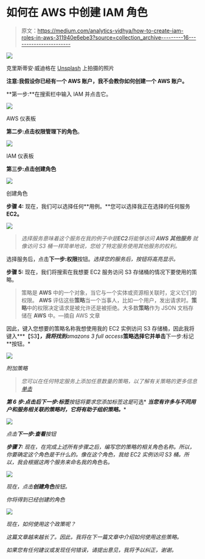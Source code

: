 # 如何在 AWS 中创建 IAM 角色

> 原文：<https://medium.com/analytics-vidhya/how-to-create-iam-roles-in-aws-311940e6ebe3?source=collection_archive---------16----------------------->

![](img/cd7c92c0dbd710278ec61c31081e4f69.png)

克里斯蒂安·威迪格在 [Unsplash](https://unsplash.com?utm_source=medium&utm_medium=referral) 上拍摄的照片

**注意:我假设你已经有一个 AWS 账户，我不会教你如何创建一个 AWS 账户。**

**第一步:**在搜索栏中输入 IAM 并点击它。

![](img/77d9a8869f0d0fdf01bb2348847aa7a5.png)

AWS 仪表板

**第二步:**点击权限管理下的**角色**。

![](img/8e98455678f6b82d4664873659a5befb.png)

IAM 仪表板

**第三步:**点击**创建角色**

![](img/9acdb78b5b635df44894cda56923dada.png)

创建角色

**步骤 4:** 现在，我们可以选择任何**用例。**您可以选择我正在选择的任何服务 **EC2。**

![](img/55293d03427e52cd5bc002192c6d1ea6.png)

> *选择服务意味着这个服务在我的例子中是****EC2****将能够访问* ***AWS 其他服务*** *就像访问 S3 桶一样简单地说，您给了特定服务使用其他服务的权利。*

选择服务后，点击**下一步:权限**按钮。*选择您的服务后，按钮将高亮显示。*

**步骤 5:** 现在，我们将搜索在我想要 EC2 服务访问 S3 存储桶的情况下要使用的策略。

> 策略是 **AWS** 中的一个对象，当它与一个实体或资源相关联时，定义它们的权限。 **AWS** 评估这些**策略**当一个当事人，比如一个用户，发出请求时。**策略**中的权限决定请求是被允许还是被拒绝。大多数**策略**作为 JSON 文档存储在 **AWS** 中。—摘自 AWS 文章

因此，键入您想要的策略名称我想使用我的 EC2 实例访问 S3 存储桶，因此我将键入***【S3】***，我将找到**amazons 3 full access***策略选择它并单击**下一步:标记**按钮。*

*![](img/aced8d7420454b2b3e57a2ca31a2c094.png)*

*附加策略*

> *您可以在任何特定服务上添加任意数量的策略，以了解有关策略的更多信息[单击](https://docs.aws.amazon.com/IAM/latest/UserGuide/access_policies.html)*

***第 6 步:**点击**后下一步:标签**按钮将要求您添加标签这是*可选* ***当您有许多与不同用户和服务相关联的策略时，它将有助于组织策略。****

*![](img/330dca5853e74d71ccc026e290725cb8.png)*

*点击**下一步:查看**按钮*

***步骤 7:** 现在，在完成上述所有步骤之后，编写您的策略的相关角色名称。*所以，你要确定这个角色是干什么的。像在这个角色，我给 EC2 实例访问 S3 桶。所以，我会根据这两个服务来命名我的角色名。**

*![](img/70c4d063838e662e4c234ffa77a1c05a.png)*

*现在，点击**创建角色**按钮。*

*你将得到已经创建的角色*

*![](img/fb94cd51e1cf0dd7ee655c6f96de2a2d.png)*

*现在，如何使用这个政策呢？*

*这篇文章越来越长了。因此，我将在下一篇文章中介绍如何使用这些策略。*

*如果您有任何建议或发现任何错误，请提出意见，我将予以纠正，谢谢。*